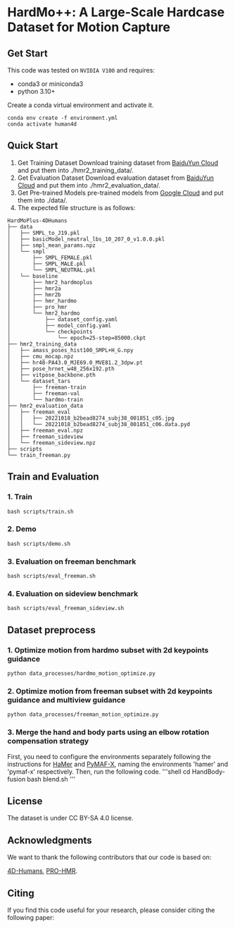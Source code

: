 # HardMo++: A Large-Scale Hardcase Dataset for Motion Capture

## Get Start

This code was tested on `NVIDIA V100` and requires:

* conda3 or miniconda3
* python 3.10+

Create a conda virtual environment and activate it.
```shell
conda env create -f environment.yml
conda activate human4d
```

## Quick Start
1. Get Training Dataset 
Download training dataset from [BaiduYun Cloud](xxx) and put them into ./hmr2_training_data/.
2. Get Evaluation Dataset
Download evaluation dataset from [BaiduYun Cloud](xxx) and put them into ./hmr2_evaluation_data/.
3. Get Pre-trained Models
pre-trained models from [Google Cloud](https://drive.google.com/drive/folders/1o3h0DHEz5gKG-9cTdl3lUEwjwW51Ay81?usp=sharing) and put them into ./data/.
4. The expected file structure is as follows:
```text
HardMoPlus-4DHumans
├── data
│   ├── SMPL_to_J19.pkl
│   ├── basicModel_neutral_lbs_10_207_0_v1.0.0.pkl
│   ├── smpl_mean_params.npz
│   └── smpl
│       ├── SMPL_FEMALE.pkl
│       ├── SMPL_MALE.pkl
│       └── SMPL_NEUTRAL.pkl
│   └── baseline
│       ├── hmr2_hardmoplus
│       ├── hmr2a
│       ├── hmr2b
│       ├── hmr_hardmo
│       ├── pro_hmr
│       └── hmr2_hardmo
│           ├── dataset_config.yaml
│           ├── model_config.yaml
│           └── checkpoints
│               └── epoch=25-step=85000.ckpt
├── hmr2_training_data
│   ├── amass_poses_hist100_SMPL+H_G.npy
│   ├── cmu_mocap.npz
│   ├── hr48-PA43.0_MJE69.0_MVE81.2_3dpw.pt
│   ├── pose_hrnet_w48_256x192.pth
│   ├── vitpose_backbone.pth
│   └── dataset_tars
│       ├── freeman-train
│       ├── freeman-val
│       └── hardmo-train
├── hmr2_evaluation_data
│   ├── freeman_eval
│   │   ├── 20221018_b2bead8274_subj38_001851_c05.jpg
│   │   └── 20221018_b2bead8274_subj38_001851_c06.data.pyd
│   ├── freeman_eval.npz
│   ├── freeman_sideview
│   └── freeman_sideview.npz
├── scripts
└── train_freeman.py
```

##  Train and Evaluation
### 1. Train
```shell
bash scripts/train.sh
```

### 2. Demo
```shell
bash scripts/demo.sh
```
### 3. Evaluation on freeman benchmark
```shell
bash scripts/eval_freeman.sh
```

### 4. Evaluation on sideview benchmark
```shell
bash scripts/eval_freeman_sideview.sh
```

##  Dataset preprocess
### 1. Optimize motion from hardmo subset with 2d keypoints guidance
```shell
python data_processes/hardmo_motion_optimize.py 
```
### 2. Optimize motion from freeman subset with 2d keypoints guidance and multiview guidance
```shell
python data_processes/freeman_motion_optimize.py
```
### 3. Merge the hand and body parts using an elbow rotation compensation strategy
First, you need to configure the environments separately following the instructions for [HaMer](https://github.com/geopavlakos/hamer) and [PyMAF-X](https://github.com/HongwenZhang/PyMAF-X), naming the environments 'hamer' and 'pymaf-x' respectively. Then, run the following code.
'''shell
cd HandBody-fusion
bash blend.sh
'''

## License
The dataset is under CC BY-SA 4.0 license.


## Acknowledgments

We want to thank the following contributors that our code is based on:

[4D-Humans](https://github.com/shubham-goel/4D-Humans), [PRO-HMR](https://github.com/nkolot/ProHMR).

## Citing
If you find this code useful for your research, please consider citing the following paper:
